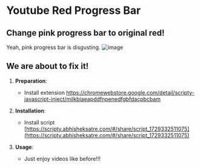 # Youtube Red Progress Bar

## Change pink progress bar to original red!


Yeah, pink progress bar is disgusting. 
![image](https://github.com/user-attachments/assets/4ad9dc9a-2709-4747-b272-1e8963b55d54)
## We are about to fix it!

1. **Preparation**: 
    - Install extension https://chromewebstore.google.com/detail/scripty-javascript-inject/milkbiaeapddfnpenedfgbfdacpbcbam 

2. **Installation**:
    - Install script [https://scripty.abhisheksatre.com/#/share/script_1729332511075](https://scripty.abhisheksatre.com/#/share/script_1729332511075)

3. **Usage**:
    - Just enjoy videos like before!!!
